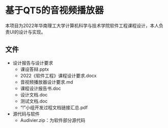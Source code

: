 # 基于QT5的音视频播放器

本项目为2022年华南理工大学计算机科学与技术学院软件工程课程设计，本人负责UI的设计与实现。

## 文件

- 设计报告与设计要求
  - 课设答辩.pptx
  - 2022《软件工程》课程设计要求.docx
  - 音视频播放器设计要求.md
  - 课程设计报告书.doc
  - 设计文档.doc
  - 测试文档.doc
  - “!”小组开发过程文档链接汇总.pdf
- 源代码与软件
  - Audivier.zip：为软件部分源代码
